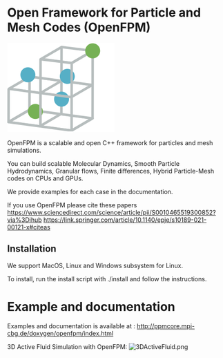 # Open Framework for Particle and Mesh Codes (OpenFPM)
![OpenFPM.png](OpenFPM.png)

OpenFPM is a scalable and open C++ framework for particles and mesh simulations.

You can build scalable Molecular Dynamics, Smooth Particle Hydrodynamics, Granular flows, Finite differences, Hybrid Particle-Mesh codes on CPUs and GPUs.

We provide examples for each case in the documentation.

If you use OpenFPM please cite these papers
https://www.sciencedirect.com/science/article/pii/S0010465519300852?via%3Dihub
https://link.springer.com/article/10.1140/epje/s10189-021-00121-x#citeas

## Installation
We support MacOS, Linux and Windows subsystem for Linux.

To install, run the install script with ./install and follow the instructions.

# Example and documentation

Examples and documentation is available at : http://ppmcore.mpi-cbg.de/doxygen/openfpm/index.html

3D Active Fluid Simulation with OpenFPM:
![3DActiveFluid.png](activefluid.png)


